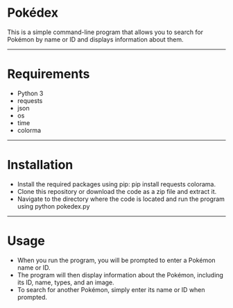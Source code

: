 # Pokédex
This is a simple command-line program that allows you to search for Pokémon by name or ID and displays information about them.

---

# Requirements
- Python 3
- requests
- json
- os
- time
- colorma

---

# Installation
* Install the required packages using pip: pip install requests colorama.
* Clone this repository or download the code as a zip file and extract it.
* Navigate to the directory where the code is located and run the program using python pokedex.py

---

# Usage
- When you run the program, you will be prompted to enter a Pokémon name or ID.
- The program will then display information about the Pokémon, including its ID, name, types, and an image.
- To search for another Pokémon, simply enter its name or ID when prompted.

